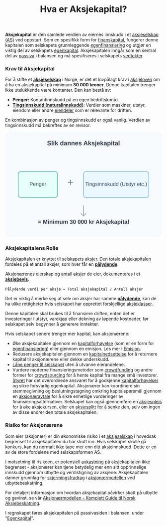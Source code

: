 ﻿---
title: "Hva er Aksjekapital?"
seoTitle: "Hva er Aksjekapital?"
description: '**Aksjekapital** er den samlede verdien av eiernes innskudd i et [aksjeselskap (AS)](/blogs/regnskap/hva-er-et-aksjeselskap "Hva er et Aksjeselskap? Komplett Gu...'
---

**Aksjekapital** er den samlede verdien av eiernes innskudd i et [aksjeselskap (AS)](/blogs/regnskap/hva-er-et-aksjeselskap "Hva er et Aksjeselskap? Komplett Guide til Selskapsformen") ved oppstart. Som en spesifikk form for [finanskapital](/blogs/regnskap/hva-er-finanskapital "Hva er Finanskapital? Definisjon, Typer og Betydning i Regnskap"), fungerer denne kapitalen som selskapets grunnleggende [egenfinansiering](/blogs/regnskap/hva-er-egenfinansiering "Hva er Egenfinansiering? Komplett Guide til Egenkapitalfinansiering") og utgjør en viktig del av selskapets [egenkapital](/blogs/regnskap/hva-er-egenkapital "Hva er Egenkapital? Komplett Guide til Egenkapital i Regnskap"). Aksjekapitalen inngår som en sentral del av [passiva](/blogs/regnskap/hva-er-passiva "Hva er Passiva? En Guide til Gjeld og Egenkapital i Regnskap") i balansen og må spesifiseres i selskapets [vedtekter](/blogs/regnskap/hva-er-vedtekter-for-aksjeselskap "Hva er Vedtekter for Aksjeselskap? Krav og Innhold").

### Krav til Aksjekapital

For å stifte et **[aksjeselskap](/blogs/regnskap/hva-er-et-aksjeselskap "Hva er et Aksjeselskap? Komplett Guide til Selskapsformen")** i Norge, er det et lovpålagt krav i [aksjeloven](/blogs/regnskap/hva-er-aksjeloven "Hva er Aksjeloven? Regler for Aksjeselskaper i Norge") om å ha en aksjekapital på minimum **30 000 kroner**. Denne kapitalen trenger ikke utelukkende være kontanter. Den kan bestå av:

*   **Penger:** Kontantinnskudd på en egen bedriftskonto.
*   **[Tingsinnskudd (naturalinnskudd)](/blogs/regnskap/tingsinnskudd "Hva er Tingsinnskudd? Guide til apportinnskudd og naturalinnskudd")**: Verdier som maskiner, utstyr, eiendom eller andre [eiendeler](/blogs/regnskap/hva-er-aktiva "Hva er Aktiva? En Komplett Guide til Eiendeler i Regnskap") som er relevante for driften.

En kombinasjon av penger og tingsinnskudd er også vanlig. Verdien av tingsinnskudd må bekreftes av en revisor.

![Illustrasjon som viser at penger og eiendeler utgjør aksjekapitalen](aksjekapital-components.svg)

### Aksjekapitalens Rolle

Aksjekapitalen er knyttet til selskapets [aksjer](/blogs/regnskap/hva-er-en-aksje "Hva er en Aksje? En Enkel Forklaring"). Den totale aksjekapitalen fordeles på et antall aksjer, som hver får en **[pålydende](/blogs/regnskap/palydende "Hva er Pålydende? Guide til pålydende verdi per aksje")**.

Aksjonærenes eierskap og antall aksjer de eier, dokumenteres i et [**aksjebevis**](/blogs/regnskap/hva-er-et-aksjebevis "Hva er et Aksjebevis? En Komplett Guide").

`Pålydende verdi per aksje = Total aksjekapital / Antall aksjer`

Det er viktig å merke seg at selv om aksjer har samme **[pålydende](/blogs/regnskap/palydende "Hva er Pålydende? Guide til pålydende verdi per aksje")**, kan de ha ulike rettigheter hvis selskapet har opprettet forskjellige [aksjeklasser](/blogs/regnskap/hva-er-aksjeklasser "Hva er Aksjeklasser? A-aksjer og B-aksjer Forklart").

Denne kapitalen skal brukes til å finansiere driften, enten det er investeringer i utstyr, varekjøp eller dekning av løpende kostnader, før selskapet selv begynner å generere inntekter.

Hvis selskapet senere trenger mer kapital, kan aksjonærene:

* Øke aksjekapitalen gjennom en [kapitalforhøyelse](/blogs/regnskap/kapitalforhoyelse "Kapitalforhøyelse: Metoder og Regnskapsføring") (som er en form for [egenfinansiering](/blogs/regnskap/hva-er-egenfinansiering "Hva er Egenfinansiering? Komplett Guide til Egenkapitalfinansiering")) eller gjennom en emisjon. Les mer i [Emisjon](/blogs/regnskap/emisjon "Hva er Emisjon? En komplett guide til kapitalforhøyelse og aksjeutstedelse").
* Redusere aksjekapitalen gjennom en [kapitalnedsettelse](/blogs/regnskap/kapitalnedsettelse "Kapitalnedsettelse: Metoder og Regnskapsføring") for å returnere kapital til aksjonærene eller dekke underskudd.
* [Låne penger til selskapet](/blogs/regnskap/hva-er-aksjonaerlan-til-as "Hva er Aksjonærlån til AS? Finansiering, Skatt og Praktiske Råd") uten å utvanne eierandelene.
* Vurdere moderne finansieringsmetoder som [crowdfunding](/blogs/regnskap/hva-er-crowdfunding "Hva er Crowdfunding i Regnskap? Regnskapsføring, Skatt og Juridiske Krav") og andre former for [crowdsourcing](/blogs/regnskap/hva-er-crowdsourcing "Hva er Crowdsourcing i Regnskap? Fordeler, Utfordringer og Praktisk Anvendelse") for å hente kapital fra mange små investorer.
[Styret](/blogs/regnskap/hva-er-styre "Hva er Styre? Ansvar, Rolle og Oppgaver i Aksjeselskap") har det overordnede ansvaret for å godkjenne [kapitalforhøyelser](/blogs/regnskap/kapitalforhoyelse "Kapitalforhøyelse: Metoder og Regnskapsføring") og sikre forsvarlig egenkapital. Aksjonærer kan koordinere sin stemmegivning og beslutningstagning omkring kapitalspørsmål gjennom en [aksjonæravtale](/blogs/regnskap/aksjonaeravtale "Hva er en Aksjonæravtale? En Omfattende Guide til Aksjonæravtaler i Norge") for å sikre enhetlige vurderinger av finansieringsalternativer. Selskapet kan også gjennomføre en [aksjespleis](/blogs/regnskap/hva-er-aksjespleis "Hva er Aksjespleis? En Detaljert Guide") for å øke aksjekursen, eller en [aksjesplitt](/blogs/regnskap/hva-er-aksjesplitt "Hva er en Aksjesplitt? En Komplett Guide") for å senke den, selv om ingen av disse endrer den totale aksjekapitalen.

### Risiko for Aksjonærene

Som eier (aksjonær) er din økonomiske risiko i et [aksjeselskap](/blogs/regnskap/hva-er-et-aksjeselskap "Hva er et Aksjeselskap? Komplett Guide til Selskapsformen") i hovedsak begrenset til aksjekapitalen du har skutt inn. Hvis selskapet skulle gå konkurs, kan du normalt ikke tape mer enn ditt aksjeinnskudd. Dette er en av de store fordelene med selskapsformen AS.

I motsetning til risikoen, er potensiell [avkastning](/blogs/regnskap/hva-er-avkastning "Hva er Avkastning? Komplett Guide til Investeringsavkastning og Beregning") på aksjekapitalen ikke begrenset - aksjonærer kan tjene betydelig mer enn sitt opprinnelige innskudd gjennom utbytte og verdistigning av aksjene. Aksjekapitalen danner grunnlag for [skjermingsfradrag](/blogs/regnskap/hva-er-skjermingsfradrag "Hva er Skjermingsfradrag? Skattefradrag for Alternativkostnad ved Aksjeinvestering") i [aksjonærmodellen](/blogs/regnskap/aksjonaermodellen "Aksjonærmodellen: Skattemodell for Utbytte og Gevinst") ved utbyttebeskatning.

For detaljert informasjon om hvordan aksjekapital påvirker skatt på utbytte og gevinst, se vår [Aksjonærmodellen - Komplett Guide til Norsk Aksjebeskatning](/blogs/regnskap/aksjonaermodellen-guide "Aksjonærmodellen - Komplett Guide til Norsk Aksjebeskatning").

I regnskapet føres aksjekapitalen på passivasiden i balansen, under "[Egenkapital](/blogs/regnskap/hva-er-egenkapital "Hva er Egenkapital? Komplett Guide til Egenkapital i Regnskap")".











